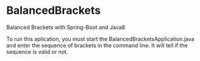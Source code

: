 # BalancedBrackets
Balanced Brackets with Spring-Boot and Java8

To run this aplication, you must start the BalancedBracketsApplication.java 
and enter the sequence of brackets in the command line.
It will tell if the sequence is valid or not.
